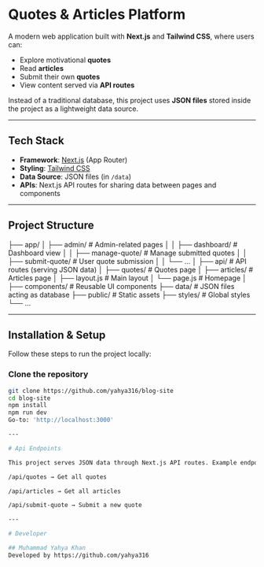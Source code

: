 # Quotes & Articles Platform

A modern web application built with **Next.js** and **Tailwind CSS**, where users can:

- Explore motivational **quotes**
- Read **articles**
- Submit their own **quotes**
- View content served via **API routes**

Instead of a traditional database, this project uses **JSON files** stored inside the project as a lightweight data source.

---

## Tech Stack

- **Framework**: [Next.js](https://nextjs.org/) (App Router)
- **Styling**: [Tailwind CSS](https://tailwindcss.com/)
- **Data Source**: JSON files (in `/data`)
- **APIs**: Next.js API routes for sharing data between pages and components

---

## Project Structure

├── app/
│ ├── admin/ # Admin-related pages
│ │ ├── dashboard/ # Dashboard view
│ │ ├── manage-quote/ # Manage submitted quotes
│ │ ├── submit-quote/ # User quote submission
│ │ └── ...
│ ├── api/ # API routes (serving JSON data)
│ ├── quotes/ # Quotes page
│ ├── articles/ # Articles page
│ ├── layout.js # Main layout
│ └── page.js # Homepage
│
├── components/ # Reusable UI components
├── data/ # JSON files acting as database
├── public/ # Static assets
├── styles/ # Global styles
└── ...

---

## Installation & Setup

Follow these steps to run the project locally:

### Clone the repository
```bash
git clone https://github.com/yahya316/blog-site
cd blog-site
npm install
npm run dev
Go-to: 'http://localhost:3000'

---

# Api Endpoints

This project serves JSON data through Next.js API routes. Example endpoints:

/api/quotes → Get all quotes

/api/articles → Get all articles

/api/submit-quote → Submit a new quote

---

# Developer

## Muhammad Yahya Khan
Developed by https://github.com/yahya316
